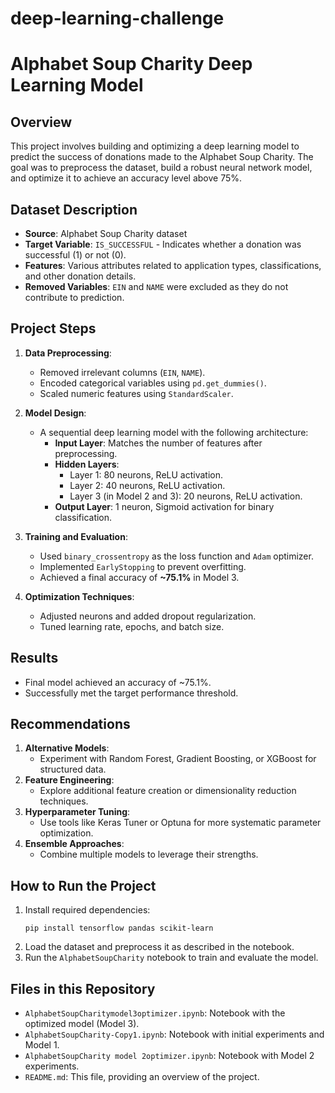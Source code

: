 # deep-learning-challenge
# Alphabet Soup Charity Deep Learning Model

## Overview
This project involves building and optimizing a deep learning model to predict the success of donations made to the Alphabet Soup Charity. The goal was to preprocess the dataset, build a robust neural network model, and optimize it to achieve an accuracy level above 75%.

## Dataset Description
- **Source**: Alphabet Soup Charity dataset
- **Target Variable**: `IS_SUCCESSFUL` - Indicates whether a donation was successful (1) or not (0).
- **Features**: Various attributes related to application types, classifications, and other donation details.
- **Removed Variables**: `EIN` and `NAME` were excluded as they do not contribute to prediction.

## Project Steps
1. **Data Preprocessing**:
    - Removed irrelevant columns (`EIN`, `NAME`).
    - Encoded categorical variables using `pd.get_dummies()`.
    - Scaled numeric features using `StandardScaler`.

2. **Model Design**:
    - A sequential deep learning model with the following architecture:
        - **Input Layer**: Matches the number of features after preprocessing.
        - **Hidden Layers**:
            - Layer 1: 80 neurons, ReLU activation.
            - Layer 2: 40 neurons, ReLU activation.
            - Layer 3 (in Model 2 and 3): 20 neurons, ReLU activation.
        - **Output Layer**: 1 neuron, Sigmoid activation for binary classification.

3. **Training and Evaluation**:
    - Used `binary_crossentropy` as the loss function and `Adam` optimizer.
    - Implemented `EarlyStopping` to prevent overfitting.
    - Achieved a final accuracy of **~75.1%** in Model 3.

4. **Optimization Techniques**:
    - Adjusted neurons and added dropout regularization.
    - Tuned learning rate, epochs, and batch size.

## Results
- Final model achieved an accuracy of ~75.1%.
- Successfully met the target performance threshold.

## Recommendations
1. **Alternative Models**:
    - Experiment with Random Forest, Gradient Boosting, or XGBoost for structured data.
2. **Feature Engineering**:
    - Explore additional feature creation or dimensionality reduction techniques.
3. **Hyperparameter Tuning**:
    - Use tools like Keras Tuner or Optuna for more systematic parameter optimization.
4. **Ensemble Approaches**:
    - Combine multiple models to leverage their strengths.

## How to Run the Project
1. Install required dependencies:
    ```
    pip install tensorflow pandas scikit-learn
    ```
2. Load the dataset and preprocess it as described in the notebook.
3. Run the `AlphabetSoupCharity` notebook to train and evaluate the model.

## Files in this Repository
- `AlphabetSoupCharitymodel3optimizer.ipynb`: Notebook with the optimized model (Model 3).
- `AlphabetSoupCharity-Copy1.ipynb`: Notebook with initial experiments and Model 1.
- `AlphabetSoupCharity model 2optimizer.ipynb`: Notebook with Model 2 experiments.
- `README.md`: This file, providing an overview of the project.
